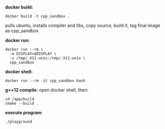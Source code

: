 
**docker build:**
```
docker build -t cpp_sandbox .
```
pulls ubuntu, installs compiler and libs, copy source, build it, tag final image as cpp_sandbox


**docker run:**
```
docker run --rm \
  -e DISPLAY=$DISPLAY \
  -v /tmp/.X11-unix:/tmp/.X11-unix \
  cpp_sandbox
```


**docker shell:**
```
docker run --rm -it cpp_sandbox bash
```


**g++12 compile:**
open docker shell, then:
```
cd /app/build
cmake --build .
```


**execute program:**
```
./playground
```
